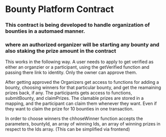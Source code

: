# Bounty Platform Contract

### This contract is being developed to handle organization of bounties in a automaed manner.
### where an authorized organizer will be starting any bounty and also staking the prize amount in the contract 

This works in the following way.
A user needs to apply to get verified as either an organzier or a participant, using the getVerified function and passing there link to identity. Only the owner can approve them.

After getting approved the Organizers get access to functions for adding a bounty, choosing winners for that particular bounty, and get the reamaining prizes back, if any.
 The participants gets access to functions, submitBounty, and claimPrizes. 
The clamable prizes are stored in a mapping, and the participant can claim them whenever they want. Even if they want to claim the prize for 10 bounties in one transaction.

In order to choose winners the chhoseWinner function accepts the parameters, bountyId, an array of winning Ids, an array of winning prizes in respect to the Ids array. (This can be simplified via frontend)
 

